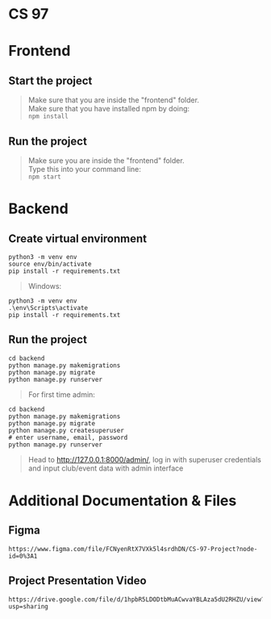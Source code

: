 # CS 97

# Frontend
## Start the project
> Make sure that you are inside the "frontend" folder.\
> Make sure that you have installed npm by doing:\
`npm install`
 
## Run the project
> Make sure you are inside the "frontend" folder.\
> Type this into your command line:\
`npm start`

# Backend
## Create virtual environment
```
python3 -m venv env
source env/bin/activate
pip install -r requirements.txt
```
> Windows:
```
python3 -m venv env
.\env\Scripts\activate
pip install -r requirements.txt
```

## Run the project
```
cd backend
python manage.py makemigrations
python manage.py migrate
python manage.py runserver
```
> For first time admin:
```
cd backend
python manage.py makemigrations
python manage.py migrate
python manage.py createsuperuser
# enter username, email, password
python manage.py runserver
```
> Head to http://127.0.0.1:8000/admin/, log in with superuser credentials and input club/event data with admin interface

# Additional Documentation & Files
## Figma
```
https://www.figma.com/file/FCNyenRtX7VXk5l4srdhDN/CS-97-Project?node-id=0%3A1
```
## Project Presentation Video
```
https://drive.google.com/file/d/1hpbR5LDODtbMuACwvaYBLAza5dU2RHZU/view?usp=sharing 
```

